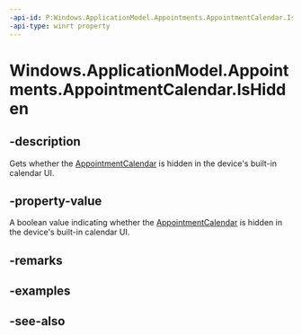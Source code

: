 ```yaml
---
-api-id: P:Windows.ApplicationModel.Appointments.AppointmentCalendar.IsHidden
-api-type: winrt property
---
```


<!-- Property syntax
public bool IsHidden { get;  set; }
-->

# Windows.ApplicationModel.Appointments.AppointmentCalendar.IsHidden

## -description
Gets whether the [AppointmentCalendar](appointmentcalendar.md) is hidden in the device's built-in calendar UI.

## -property-value
A boolean value indicating whether the [AppointmentCalendar](appointmentcalendar.md) is hidden in the device's built-in calendar UI.

## -remarks

## -examples

## -see-also
